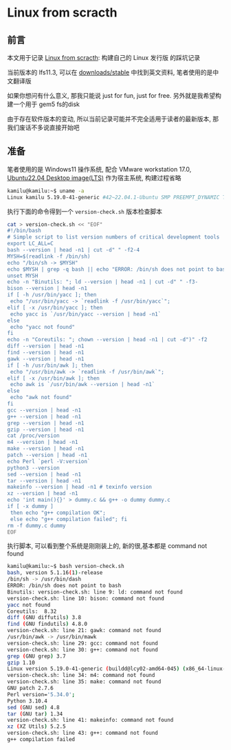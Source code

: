 
# Linux from scracth

## 前言

本文用于记录 [Linux from scracth](https://www.linuxfromscratch.org/lfs/): 构建自己的 Linux 发行版 的踩坑记录

当前版本的 lfs11.3, 可以在 [downloads/stable](https://www.linuxfromscratch.org/lfs/downloads/stable/) 中找到英文资料, 笔者使用的是中文翻译版

如果你想问有什么意义, 那我只能说 just for fun, just for free. 另外就是我希望构建一个用于 gem5 fs的disk

由于存在软件版本的变动, 所以当前记录可能并不完全适用于读者的最新版本, 那我们废话不多说直接开始吧

## 准备

笔者使用的是 Windows11 操作系统, 配合 VMware workstation 17.0, [Ubuntu22.04 Desktop image(LTS)](https://releases.ubuntu.com/jammy/ubuntu-22.04.2-desktop-amd64.iso) 作为宿主系统, 构建过程省略

```bash
kamilu@kamilu:~$ uname -a
Linux kamilu 5.19.0-41-generic #42~22.04.1-Ubuntu SMP PREEMPT_DYNAMIC Tue Apr 18 17:40:00 UTC 2 x86_64 x86_64 x86_64 GNU/Linux
```

执行下面的命令得到一个 `version-check.sh` 版本检查脚本

```bash
cat > version-check.sh << "EOF"
#!/bin/bash
# Simple script to list version numbers of critical development tools
export LC_ALL=C
bash --version | head -n1 | cut -d" " -f2-4
MYSH=$(readlink -f /bin/sh)
echo "/bin/sh -> $MYSH"
echo $MYSH | grep -q bash || echo "ERROR: /bin/sh does not point to bash"
unset MYSH
echo -n "Binutils: "; ld --version | head -n1 | cut -d" " -f3-
bison --version | head -n1
if [ -h /usr/bin/yacc ]; then
 echo "/usr/bin/yacc -> `readlink -f /usr/bin/yacc`";
elif [ -x /usr/bin/yacc ]; then
 echo yacc is `/usr/bin/yacc --version | head -n1`
else
 echo "yacc not found"
fi
echo -n "Coreutils: "; chown --version | head -n1 | cut -d")" -f2
diff --version | head -n1
find --version | head -n1
gawk --version | head -n1
if [ -h /usr/bin/awk ]; then
 echo "/usr/bin/awk -> `readlink -f /usr/bin/awk`";
elif [ -x /usr/bin/awk ]; then
 echo awk is `/usr/bin/awk --version | head -n1`
else
 echo "awk not found"
fi
gcc --version | head -n1
g++ --version | head -n1
grep --version | head -n1
gzip --version | head -n1
cat /proc/version
m4 --version | head -n1
make --version | head -n1
patch --version | head -n1
echo Perl `perl -V:version`
python3 --version
sed --version | head -n1
tar --version | head -n1
makeinfo --version | head -n1 # texinfo version
xz --version | head -n1
echo 'int main(){}' > dummy.c && g++ -o dummy dummy.c
if [ -x dummy ]
 then echo "g++ compilation OK";
 else echo "g++ compilation failed"; fi
rm -f dummy.c dummy
EOF
```

执行脚本, 可以看到整个系统是刚刚装上的, 新的很,基本都是 command not found

```bash
kamilu@kamilu:~$ bash version-check.sh
bash, version 5.1.16(1)-release
/bin/sh -> /usr/bin/dash
ERROR: /bin/sh does not point to bash
Binutils: version-check.sh: line 9: ld: command not found
version-check.sh: line 10: bison: command not found
yacc not found
Coreutils:  8.32
diff (GNU diffutils) 3.8
find (GNU findutils) 4.8.0
version-check.sh: line 21: gawk: command not found
/usr/bin/awk -> /usr/bin/mawk
version-check.sh: line 29: gcc: command not found
version-check.sh: line 30: g++: command not found
grep (GNU grep) 3.7
gzip 1.10
Linux version 5.19.0-41-generic (buildd@lcy02-amd64-045) (x86_64-linux-gnu-gcc (Ubuntu 11.3.0-1ubuntu1~22.04.1) 11.3.0, GNU ld (GNU Binutils for Ubuntu) 2.38) #42~22.04.1-Ubuntu SMP PREEMPT_DYNAMIC Tue Apr 18 17:40:00 UTC 2
version-check.sh: line 34: m4: command not found
version-check.sh: line 35: make: command not found
GNU patch 2.7.6
Perl version='5.34.0';
Python 3.10.4
sed (GNU sed) 4.8
tar (GNU tar) 1.34
version-check.sh: line 41: makeinfo: command not found
xz (XZ Utils) 5.2.5
version-check.sh: line 43: g++: command not found
g++ compilation failed
```